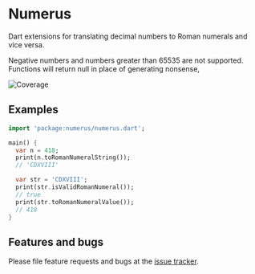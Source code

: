 # Numerus

Dart extensions for translating decimal numbers to Roman numerals and vice versa.

Negative numbers and numbers greater than 65535 are not supported. Functions will return null in place of generating nonsense,

![Coverage](https://raw.githubusercontent.com/{you}/{repo}/master/coverage_badge.svg?sanitize=true)

## Examples

```dart
import 'package:numerus/numerus.dart';

main() {
  var n = 418;
  print(n.toRomanNumeralString());
  // 'CDXVIII'

  var str = 'CDXVIII';
  print(str.isValidRomanNumeral());
  // true
  print(str.toRomanNumeralValue());
  // 418  
}
```

## Features and bugs

Please file feature requests and bugs at the [issue tracker][tracker].

[tracker]: https://github.com/greymouser/dart-numerus/issues

